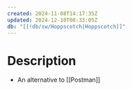 ```yaml
---
created: 2024-11-08T14:17:35Z
updated: 2024-12-10T08:33:05Z
db: "[[!db/sw/Hoppscotch|Hoppscotch]]"
---
```

# Description
- An alternative to [[Postman]]